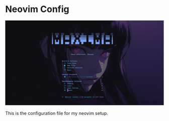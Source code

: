 # Neovim Config

<img src="https://github.com/amine-tayani/nvim/blob/master/neovim.png" alt="neovim dashboard" />

This is the configuration file for my neovim setup.

